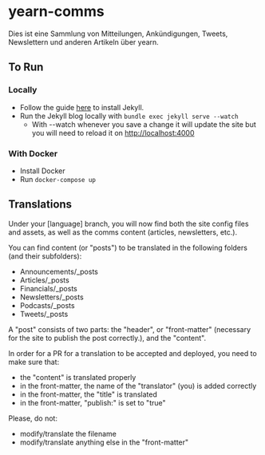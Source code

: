 # yearn-comms

Dies ist eine Sammlung von Mitteilungen, Ankündigungen, Tweets, Newslettern und anderen Artikeln über yearn. 

## To Run

### Locally

- Follow the guide [here](https://jekyllrb.com/docs/) to install Jekyll.
- Run the Jekyll blog locally with `bundle exec jekyll serve --watch`
  - With --watch whenever you save a change it will update the site but you will need to reload it on [http://localhost:4000](http://localhost:4000)

### With Docker

- Install Docker
- Run `docker-compose up`

## Translations

Under your [language] branch, you will now find both the site config files and assets, as well as the comms content (articles, newsletters, etc.).

You can find content (or "posts") to be translated in the following folders (and their subfolders):

- Announcements/\_posts
- Articles/\_posts
- Financials/\_posts
- Newsletters/\_posts
- Podcasts/\_posts
- Tweets/\_posts

A "post" consists of two parts: the "header", or "front-matter" (necessary for the site to publish the post correctly.), and the "content".

In order for a PR for a translation to be accepted and deployed, you need to make sure that:

- the "content" is translated properly
- in the front-matter, the name of the "translator" (you) is added correctly
- in the front-matter, the "title" is translated
- in the front-matter, "publish:" is set to "true"

Please, do not:

- modify/translate the filename
- modify/translate anything else in the "front-matter"
